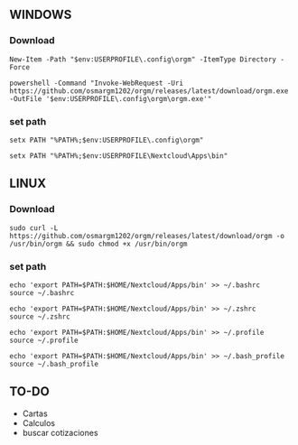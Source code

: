 
## WINDOWS

### Download

```
New-Item -Path "$env:USERPROFILE\.config\orgm" -ItemType Directory -Force

powershell -Command "Invoke-WebRequest -Uri https://github.com/osmargm1202/orgm/releases/latest/download/orgm.exe -OutFile '$env:USERPROFILE\.config\orgm\orgm.exe'"
```

### set path

```
setx PATH "%PATH%;$env:USERPROFILE\.config\orgm"
```

```
setx PATH "%PATH%;$env:USERPROFILE\Nextcloud\Apps\bin"
```


## LINUX

### Download

```
sudo curl -L https://github.com/osmargm1202/orgm/releases/latest/download/orgm -o /usr/bin/orgm && sudo chmod +x /usr/bin/orgm
```

### set path

```
echo 'export PATH=$PATH:$HOME/Nextcloud/Apps/bin' >> ~/.bashrc
source ~/.bashrc

echo 'export PATH=$PATH:$HOME/Nextcloud/Apps/bin' >> ~/.zshrc
source ~/.zshrc

echo 'export PATH=$PATH:$HOME/Nextcloud/Apps/bin' >> ~/.profile
source ~/.profile

echo 'export PATH=$PATH:$HOME/Nextcloud/Apps/bin' >> ~/.bash_profile
source ~/.bash_profile

```

## TO-DO


- Cartas
- Calculos
- buscar cotizaciones
